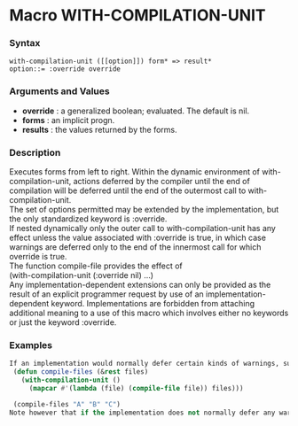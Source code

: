 <!-- Generated on 05/10/2020 by https://github.com/anto2oo/clhs-evolved -->

# Macro WITH-COMPILATION-UNIT

### Syntax
`with-compilation-unit ([[option]]) form* => result*`  
`option::= :override override`  


### Arguments and Values
- **override** : a generalized boolean; evaluated. The default is nil.   
- **forms** : an implicit progn.   
- **results** : the values returned by the forms.   


### Description
Executes forms from left to right. Within the dynamic environment of with-compilation-unit, actions deferred by the compiler until the end of compilation will be deferred until the end of the outermost call to with-compilation-unit.  
The set of options permitted may be extended by the implementation, but the only standardized keyword is :override.  
If nested dynamically only the outer call to with-compilation-unit has any effect unless the value associated with :override is true, in which case warnings are deferred only to the end of the innermost call for which override is true.  
The function compile-file provides the effect of  
 (with-compilation-unit (:override nil) ...)  
Any implementation-dependent extensions can only be provided as the result of an explicit programmer request by use of an implementation-dependent keyword. Implementations are forbidden from attaching additional meaning to a use of this macro which involves either no keywords or just the keyword :override.



### Examples
```lisp 
If an implementation would normally defer certain kinds of warnings, such as warnings about undefined functions, to the end of a compilation unit (such as a file), the following example shows how to cause those warnings to be deferred to the end of the compilation of several files.
 (defun compile-files (&rest files)
   (with-compilation-unit ()
     (mapcar #'(lambda (file) (compile-file file)) files)))

 (compile-files "A" "B" "C")
Note however that if the implementation does not normally defer any warnings, use of with-compilation-unit might not have any effect.
```

